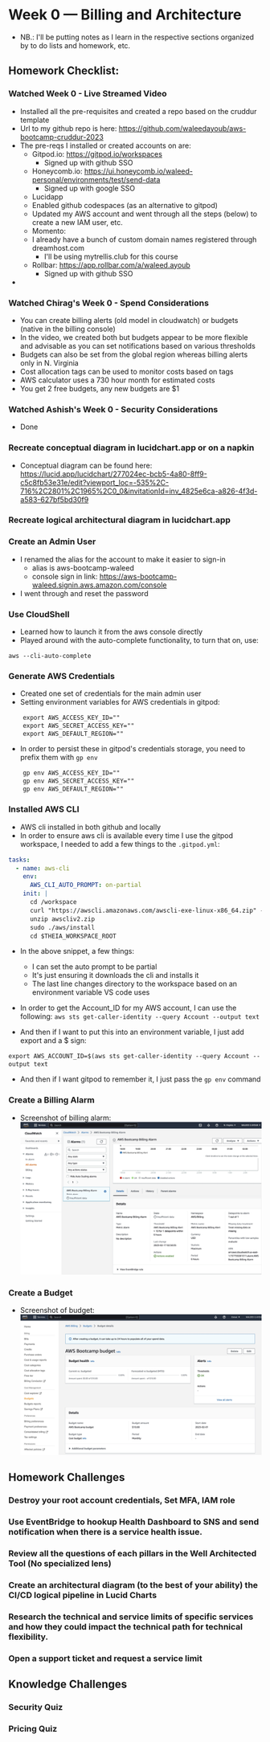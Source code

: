 # Week 0 — Billing and Architecture

- NB.: I'll be putting notes as I learn in the respective sections organized by to do lists and homework, etc.

## Homework Checklist:

### Watched Week 0 - Live Streamed Video
- Installed all the pre-requisites and created a repo based on the cruddur template
- Url to my github repo is here: https://github.com/waleedayoub/aws-bootcamp-cruddur-2023
- The pre-reqs I installed or created accounts on are:
    - Gitpod.io: https://gitpod.io/workspaces
        - Signed up with github SSO
    - Honeycomb.io: https://ui.honeycomb.io/waleed-personal/environments/test/send-data
        - Signed up with google SSO
    - Lucidapp
    - Enabled github codespaces (as an alternative to gitpod)
    - Updated my AWS account and went through all the steps (below) to create a new IAM user, etc.
    - Momento: 
    - I already have a bunch of custom domain names registered through dreamhost.com
        - I'll be using mytrellis.club for this course
    - Rollbar: https://app.rollbar.com/a/waleed.ayoub
        - Signed up with github SSO
- 

### Watched Chirag's Week 0 - Spend Considerations
- You can create billing alerts (old model in cloudwatch) or budgets (native in the billing console)
- In the video, we created both but budgets appear to be more flexible and advisable as you can set notifications based on various thresholds
- Budgets can also be set from the global region whereas billing alerts only in N. Virginia
- Cost allocation tags can be used to monitor costs based on tags
- AWS calculator uses a 730 hour month for estimated costs
- You get 2 free budgets, any new budgets are $1

### Watched Ashish's Week 0 - Security Considerations
- Done

### Recreate conceptual diagram in lucidchart.app or on a napkin

- Conceptual diagram can be found here: https://lucid.app/lucidchart/277024ec-bcb5-4a80-8ff9-c5c8fb53e31e/edit?viewport_loc=-535%2C-716%2C2801%2C1965%2C0_0&invitationId=inv_4825e6ca-a826-4f3d-a583-627bf5bd30f9

### Recreate logical architectural diagram in lucidchart.app


### Create an Admin User
- I renamed the alias for the account to make it easier to sign-in
    - alias is aws-bootcamp-waleed
    - console sign in link: https://aws-bootcamp-waleed.signin.aws.amazon.com/console
- I went through and reset the password

### Use CloudShell
- Learned how to launch it from the aws console directly
- Played around with the auto-complete functionality, to turn that on, use:
```shell
aws --cli-auto-complete
```

### Generate AWS Credentials
- Created one set of credentials for the main admin user
- Setting environment variables for AWS credentials in gitpod:
```shell
    export AWS_ACCESS_KEY_ID=""
    export AWS_SECRET_ACCESS_KEY=""
    export AWS_DEFAULT_REGION=""
```
- In order to persist these in gitpod's credentials storage, you need to prefix them with `gp env`
```shell    
    gp env AWS_ACCESS_KEY_ID=""
    gp env AWS_SECRET_ACCESS_KEY=""
    gp env AWS_DEFAULT_REGION=""
```
### Installed AWS CLI
- AWS cli installed in both github and locally
- In order to ensure aws cli is available every time I use the gitpod workspace, I needed to add a few things to the `.gitpod.yml`:
```yaml
tasks:
  - name: aws-cli
    env:
      AWS_CLI_AUTO_PROMPT: on-partial
    init: |
      cd /workspace
      curl "https://awscli.amazonaws.com/awscli-exe-linux-x86_64.zip" -o "awscliv2.zip"
      unzip awscliv2.zip
      sudo ./aws/install
      cd $THEIA_WORKSPACE_ROOT
```
- In the above snippet, a few things:
    - I can set the auto prompt to be partial
    - It's just ensuring it downloads the cli and installs it
    - The last line changes directory to the workspace based on an environment variable VS code uses

- In order to get the Account_ID for my AWS account, I can use the following: `aws sts get-caller-identity --query Account --output text`
- And then if I want to put this into an environment variable, I just add export and a $ sign:
```shell
export AWS_ACCOUNT_ID=$(aws sts get-caller-identity --query Account --output text
```
- And then if I want gitpod to remember it, I just pass the `gp env` command

### Create a Billing Alarm
- Screenshot of billing alarm:
![Billing alarm](./billingalarm.jpg)

### Create a Budget
- Screenshot of budget:
![Budget](./awsbudget.jpg)

## Homework Challenges
### Destroy your root account credentials, Set MFA, IAM role

### Use EventBridge to hookup Health Dashboard to SNS and send notification when there is a service health issue.

### Review all the questions of each pillars in the Well Architected Tool (No specialized lens)

### Create an architectural diagram (to the best of your ability) the CI/CD logical pipeline in Lucid Charts

### Research the technical and service limits of specific services and how they could impact the technical path for technical flexibility. 

### Open a support ticket and request a service limit

## Knowledge Challenges

### Security Quiz

### Pricing Quiz